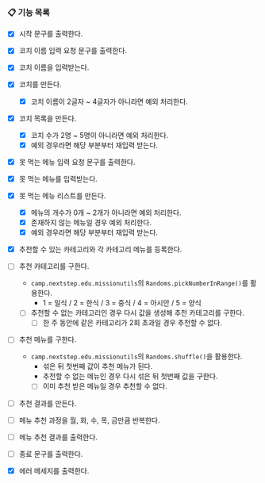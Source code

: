 ### 📋 기능 목록

- [x] 시작 문구를 출력한다.

- [x] 코치 이름 입력 요청 문구를 출력한다.
- [x] 코치 이름을 입력받는다.
- [x] 코치를 만든다.
    - [x] 코치 이름이 2글자 ~ 4글자가 아니라면 예외 처리한다.
- [x] 코치 목록을 만든다.
    - [x] 코치 수가 2명 ~ 5명이 아니라면 예외 처리한다.
    - [x] 예외 경우라면 해당 부분부터 재입력 받는다.

- [x] 못 먹는 메뉴 입력 요청 문구를 출력한다.
- [x] 못 먹는 메뉴를 입력받는다.
- [x] 못 먹는 메뉴 리스트를 만든다.
    - [x] 메뉴의 개수가 0개 ~ 2개가 아니라면 예외 처리한다.
    - [x] 존재하지 않는 메뉴일 경우 예외 처리한다.
    - [x] 예외 경우라면 해당 부분부터 재입력 받는다.

- [x] 추천할 수 있는 카테고리와 각 카테고리 메뉴를 등록한다.

- [ ] 추천 카테고리를 구한다.
    - `camp.nextstep.edu.missionutils`의 `Randoms.pickNumberInRange()`를 활용한다.
        - 1 = 일식 / 2 = 한식 / 3 = 중식 / 4 = 아시안 / 5 = 양식
    - [ ] 추천할 수 없는 카테고리인 경우 다시 값을 생성해 추천 카테고리를 구한다.
        - [ ] 한 주 동안에 같은 카테고리가 2회 초과일 경우 추천할 수 없다.

- [ ] 추천 메뉴를 구한다.
    - `camp.nextstep.edu.missionutils`의 `Randoms.shuffle()`을 활용한다.
        - 섞은 뒤 첫번째 값이 추천 메뉴가 된다.
        - 추천할 수 없는 메뉴인 경우 다시 섞은 뒤 첫번째 값을 구한다.
        - [ ] 이미 추천 받은 메뉴일 경우 추천할 수 없다.

- [ ] 추천 결과를 만든다.

- [ ] 메뉴 추천 과정을 월, 화, 수, 목, 금만큼 반복한다.

- [ ] 메뉴 추천 결과를 출력한다.
- [ ] 종료 문구를 출력한다.
- [x] 에러 메세지를 출력한다.
